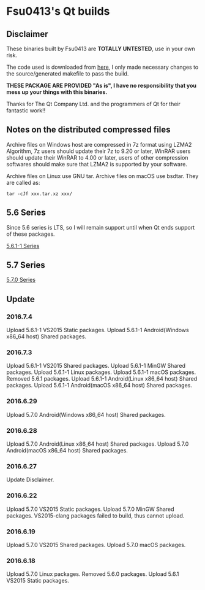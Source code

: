 # Fsu0413's Qt builds

## Disclaimer

These binaries built by Fsu0413 are __TOTALLY UNTESTED__, use in your own risk.

The code used is downloaded from [here](http://download.qt.io), I only made necessary changes to the source/generated makefile to pass the build.

__THESE PACKAGE ARE PROVIDED "As is", I have no responsibility that you mess up your things with this binaries.__

Thanks for The Qt Company Ltd. and the programmers of Qt for their fantastic work!!

## Notes on the distributed compressed files

Archive files on Windows host are compressed in 7z format using LZMA2 Algorithm, 7z users should update their 7z to 9.20 or later, WinRAR users should update their WinRAR to 4.00 or later, users of other compression softwares should make sure that LZMA2 is supported by your software. 

Archive files on Linux use GNU tar. Archive files on macOS use bsdtar. They are called as:
```
tar -cJf xxx.tar.xz xxx/
```

## 5.6 Series
Since 5.6 series is LTS, so I will remain support until when Qt ends support of these packages.

[5.6.1-1 Series](5.6.1-1-series.md)

## 5.7 Series
[5.7.0 Series](5.7.0-series.md)

## Update

### 2016.7.4
Upload 5.6.1-1 VS2015 Static packages.
Upload 5.6.1-1 Android(Windows x86_64 host) Shared packages.

### 2016.7.3
Upload 5.6.1-1 VS2015 Shared packages.
Upload 5.6.1-1 MinGW Shared packages.
Upload 5.6.1-1 Linux packages.
Upload 5.6.1-1 macOS packages.
Removed 5.6.1 packages.
Upload 5.6.1-1 Android(Linux x86_64 host) Shared packages.
Upload 5.6.1-1 Android(macOS x86_64 host) Shared packages.

### 2016.6.29
Upload 5.7.0 Android(Windows x86_64 host) Shared packages.

### 2016.6.28
Upload 5.7.0 Android(Linux x86_64 host) Shared packages.
Upload 5.7.0 Android(macOS x86_64 host) Shared packages.

### 2016.6.27
Update Disclaimer.

### 2016.6.22
Upload 5.7.0 VS2015 Static packages.
Upload 5.7.0 MinGW Shared packages.
VS2015-clang packages failed to build, thus cannot upload.

### 2016.6.19
Upload 5.7.0 VS2015 Shared packages.
Upload 5.7.0 macOS packages.

### 2016.6.18
Upload 5.7.0 Linux packages.
Removed 5.6.0 packages.
Upload 5.6.1 VS2015 Static packages.
